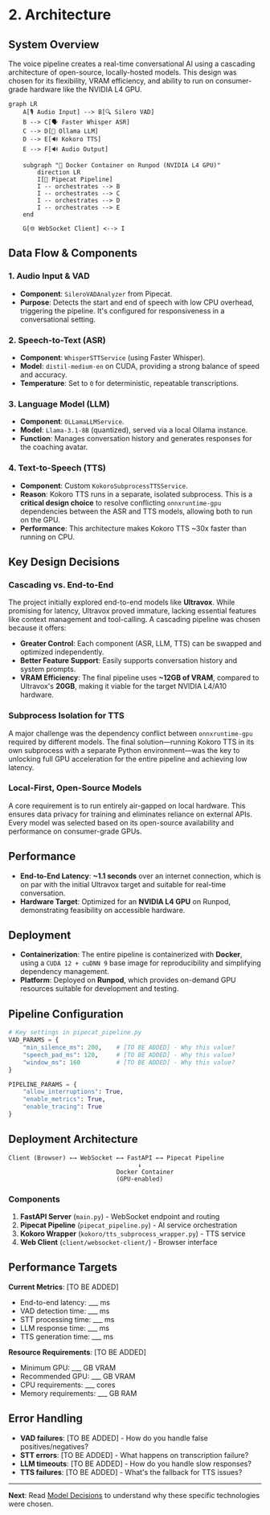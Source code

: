 # 2. Architecture

## System Overview

The voice pipeline creates a real-time conversational AI using a cascading architecture of open-source, locally-hosted models. This design was chosen for its flexibility, VRAM efficiency, and ability to run on consumer-grade hardware like the NVIDIA L4 GPU.

```mermaid
graph LR
    A[🎙️ Audio Input] --> B[🔍 Silero VAD]
    B --> C[🗣️ Faster Whisper ASR]
    C --> D[🧠 Ollama LLM]
    D --> E[🔊 Kokoro TTS]
    E --> F[🔊 Audio Output]
    
    subgraph "🐳 Docker Container on Runpod (NVIDIA L4 GPU)"
        direction LR
        I[🚀 Pipecat Pipeline]
        I -- orchestrates --> B
        I -- orchestrates --> C
        I -- orchestrates --> D
        I -- orchestrates --> E
    end

    G[🌐 WebSocket Client] <--> I
```

## Data Flow & Components

### 1. Audio Input & VAD
- **Component**: `SileroVADAnalyzer` from Pipecat.
- **Purpose**: Detects the start and end of speech with low CPU overhead, triggering the pipeline. It's configured for responsiveness in a conversational setting.

### 2. Speech-to-Text (ASR)
- **Component**: `WhisperSTTService` (using Faster Whisper).
- **Model**: `distil-medium-en` on CUDA, providing a strong balance of speed and accuracy.
- **Temperature**: Set to `0` for deterministic, repeatable transcriptions.

### 3. Language Model (LLM)
- **Component**: `OLLamaLLMService`.
- **Model**: `Llama-3.1-8B` (quantized), served via a local Ollama instance.
- **Function**: Manages conversation history and generates responses for the coaching avatar.

### 4. Text-to-Speech (TTS)
- **Component**: Custom `KokoroSubprocessTTSService`.
- **Reason**: Kokoro TTS runs in a separate, isolated subprocess. This is a **critical design choice** to resolve conflicting `onnxruntime-gpu` dependencies between the ASR and TTS models, allowing both to run on the GPU.
- **Performance**: This architecture makes Kokoro TTS ~30x faster than running on CPU.

## Key Design Decisions

### Cascading vs. End-to-End
The project initially explored end-to-end models like **Ultravox**. While promising for latency, Ultravox proved immature, lacking essential features like context management and tool-calling. A cascading pipeline was chosen because it offers:
- **Greater Control**: Each component (ASR, LLM, TTS) can be swapped and optimized independently.
- **Better Feature Support**: Easily supports conversation history and system prompts.
- **VRAM Efficiency**: The final pipeline uses **~12GB of VRAM**, compared to Ultravox's **20GB**, making it viable for the target NVIDIA L4/A10 hardware.

### Subprocess Isolation for TTS
A major challenge was the dependency conflict between `onnxruntime-gpu` required by different models. The final solution—running Kokoro TTS in its own subprocess with a separate Python environment—was the key to unlocking full GPU acceleration for the entire pipeline and achieving low latency.

### Local-First, Open-Source Models
A core requirement is to run entirely air-gapped on local hardware. This ensures data privacy for training and eliminates reliance on external APIs. Every model was selected based on its open-source availability and performance on consumer-grade GPUs.

## Performance
- **End-to-End Latency**: **~1.1 seconds** over an internet connection, which is on par with the initial Ultravox target and suitable for real-time conversation.
- **Hardware Target**: Optimized for an **NVIDIA L4 GPU** on Runpod, demonstrating feasibility on accessible hardware.

## Deployment
- **Containerization**: The entire pipeline is containerized with **Docker**, using a `CUDA 12 + cuDNN 9` base image for reproducibility and simplifying dependency management.
- **Platform**: Deployed on **Runpod**, which provides on-demand GPU resources suitable for development and testing.

## Pipeline Configuration

```python
# Key settings in pipecat_pipeline.py
VAD_PARAMS = {
    "min_silence_ms": 200,    # [TO BE ADDED] - Why this value?
    "speech_pad_ms": 120,     # [TO BE ADDED] - Why this value?
    "window_ms": 160          # [TO BE ADDED] - Why this value?
}

PIPELINE_PARAMS = {
    "allow_interruptions": True,
    "enable_metrics": True,
    "enable_tracing": True
}
```

## Deployment Architecture

```
Client (Browser) ←→ WebSocket ←→ FastAPI ←→ Pipecat Pipeline
                                    ↓
                              Docker Container
                              (GPU-enabled)
```

### Components
1. **FastAPI Server** (`main.py`) - WebSocket endpoint and routing
2. **Pipecat Pipeline** (`pipecat_pipeline.py`) - AI service orchestration
3. **Kokoro Wrapper** (`kokoro/tts_subprocess_wrapper.py`) - TTS service
4. **Web Client** (`client/websocket-client/`) - Browser interface

## Performance Targets

**Current Metrics**: [TO BE ADDED]
- End-to-end latency: ___ ms
- VAD detection time: ___ ms
- STT processing time: ___ ms
- LLM response time: ___ ms
- TTS generation time: ___ ms

**Resource Requirements**: [TO BE ADDED]
- Minimum GPU: ___ GB VRAM
- Recommended GPU: ___ GB VRAM
- CPU requirements: ___ cores
- Memory requirements: ___ GB RAM

## Error Handling

- **VAD failures**: [TO BE ADDED] - How do you handle false positives/negatives?
- **STT errors**: [TO BE ADDED] - What happens on transcription failure?
- **LLM timeouts**: [TO BE ADDED] - How do you handle slow responses?
- **TTS failures**: [TO BE ADDED] - What's the fallback for TTS issues?

---

**Next**: Read [Model Decisions](./3_model_decisions.md) to understand why these specific technologies were chosen. 